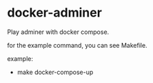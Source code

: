 # docker-adminer

Play adminer with docker compose.

for the example command, you can see Makefile.

example:
  - make docker-compose-up

